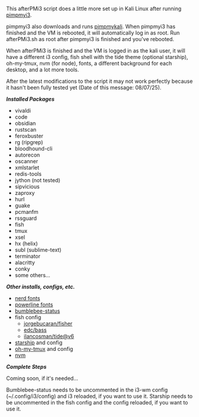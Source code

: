 This afterPMi3 script does a little more set up in Kali Linux after running [pimpmyi3](https://github.com/Dewalt-arch/pimpmyi3).

pimpmyi3 also downloads and runs [pimpmykali](https://github.com/Dewalt-arch/pimpmykali). When pimpmyi3 has finished and the VM is rebooted, it will automatically log in as root. Run afterPMi3.sh as root after pimpmyi3 is finished and you've rebooted.

When afterPMi3 is finished and the VM is logged in as the kali user, it will have a different i3 config, fish shell with the tide theme (optional starship), oh-my-tmux, nvm (for node), fonts, a different background for each desktop, and a lot more tools.

After the latest modifications to the script it may not work perfectly because it hasn't been fully tested yet (Date of this message: 08/07/25).

***Installed Packages***

- vivaldi
- code
- obsidian
- rustscan
- feroxbuster
- rg (ripgrep)
- bloodhound-cli
- autorecon
- oscanner
- xmlstarlet
- redis-tools
- jython (not tested)
- sipvicious
- zaproxy
- hurl
- guake
- pcmanfm
- rssguard
- fish
- tmux
- xsel
- hx (helix)
- subl (sublime-text)
- terminator
- alacritty
- conky
- some others...

***Other installs, configs, etc.***

- [nerd fonts](https://github.com/ryanoasis/nerd-fonts)
- [powerline fonts](https://github.com/powerline/fonts)
- [bumblebee-status](https://github.com/tobi-wan-kenobi/bumblebee-status)
- fish config
    - [jorgebucaran/fisher](https://github.com/jorgebucaran/fisher)
    - [edc/bass](https://github.com/edc/bass)
    - [ilancosman/tide@v6](https://github.com/IlanCosman/tide)
- [starship](https://starship.rs/) and config
- [oh-my-tmux](https://github.com/gpakosz/.tmux) and config
- [nvm](https://github.com/nvm-sh/nvm)

***Complete Steps***

Coming soon, if it's needed...

Bumblebee-status needs to be uncommented in the i3-wm config (~/.config/i3/config) and i3 reloaded, if you want to use it.
Starship needs to be uncommented in the fish config and the config reloaded, if you want to use it.
